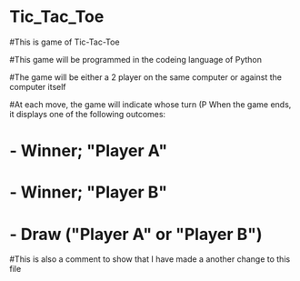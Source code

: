 # Tic_Tac_Toe

#This is game of Tic-Tac-Toe 

#This game will be programmed in the codeing language of Python

#The game will be either a 2 player on the same computer or against the computer itself

#At each move, the game will indicate whose turn (P When the game ends, it displays one of the following outcomes:
# - Winner; "Player A"
# - Winner; "Player B"
# - Draw ("Player A" or "Player B") 

#This is also a comment to show that I have made a another change to this file
